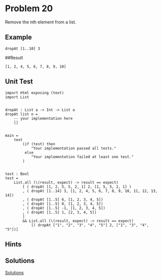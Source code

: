 # Problem 20

Remove the nth element from a list.

## Example
```
dropAt [1..10] 3
```

##Result

```
[1, 2, 4, 5, 6, 7, 8, 9, 10]
```

## Unit Test
```
import Html exposing (text)
import List


dropAt : List a -> Int -> List a
dropAt list n =
    -- your implementation here
    []


main =
    text
        (if (test) then
            "Your implementation passed all tests."
         else
            "Your implementation failed at least one test."
        )


test : Bool
test =
    List.all (\(result, expect) -> result == expect)
        [ ( dropAt [1, 2, 5, 5, 2, 1] 2, [1, 5, 5, 2, 1] )
        , ( dropAt [1..14] 3, [1, 2, 4, 5, 6, 7, 8, 9, 10, 11, 12, 13, 14])
        , ( dropAt [1..5] 6, [1, 2, 3, 4, 5])
        , ( dropAt [1..5] 0, [1, 2, 3, 4, 5])
        , ( dropAt [1..5] -1, [1, 2, 3, 4, 5])
        , ( dropAt [1..5] 1, [2, 3, 4, 5])
        ]
        && List.all (\(result, expect) -> result == expect)
            [( dropAt ["1", "2", "3", "4", "5"] 2, ["1", "3", "4", "5"])]
```

## Hints

## Solutions 
[Solutions](../s/s20.md)